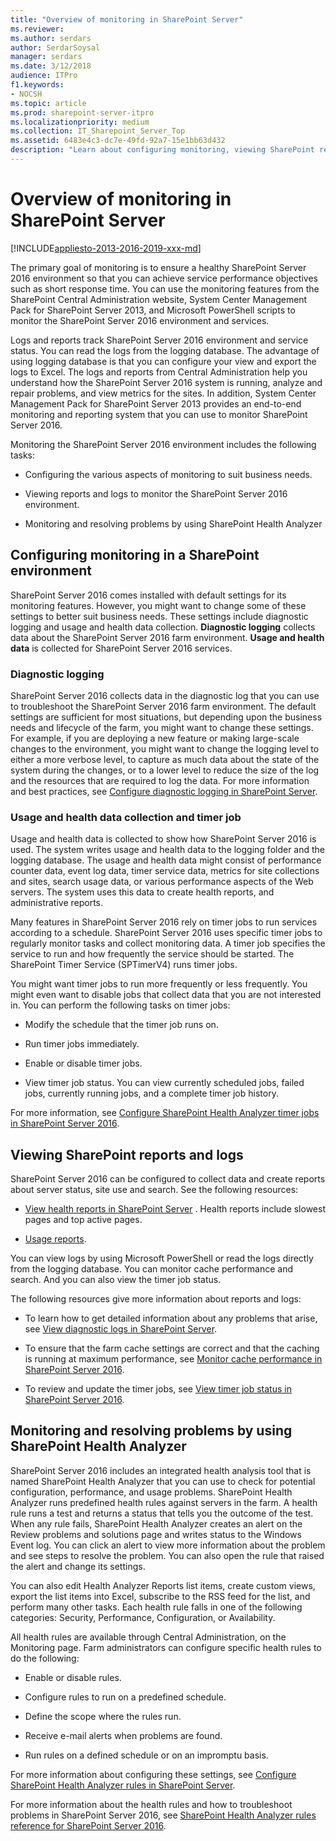 ```yaml
---
title: "Overview of monitoring in SharePoint Server"
ms.reviewer: 
ms.author: serdars
author: SerdarSoysal
manager: serdars
ms.date: 3/12/2018
audience: ITPro
f1.keywords:
- NOCSH
ms.topic: article
ms.prod: sharepoint-server-itpro
ms.localizationpriority: medium
ms.collection: IT_Sharepoint_Server_Top
ms.assetid: 6483e4c3-dc7e-49fd-92a7-15e1bb63d432
description: "Learn about configuring monitoring, viewing SharePoint reports and logs, and using SharePoint Health Analyzer rules."
---
```


# Overview of monitoring in SharePoint Server

[!INCLUDE[appliesto-2013-2016-2019-xxx-md](../includes/appliesto-2013-2016-2019-xxx-md.md)]
  
The primary goal of monitoring is to ensure a healthy SharePoint Server 2016 environment so that you can achieve service performance objectives such as short response time. You can use the monitoring features from the SharePoint Central Administration website, System Center Management Pack for SharePoint Server 2013, and Microsoft PowerShell scripts to monitor the SharePoint Server 2016 environment and services.
  
Logs and reports track SharePoint Server 2016 environment and service status. You can read the logs from the logging database. The advantage of using logging database is that you can configure your view and export the logs to Excel. The logs and reports from Central Administration help you understand how the SharePoint Server 2016 system is running, analyze and repair problems, and view metrics for the sites. In addition, System Center Management Pack for SharePoint Server 2013 provides an end-to-end monitoring and reporting system that you can use to monitor SharePoint Server 2016. 
  
Monitoring the SharePoint Server 2016 environment includes the following tasks:
  
- Configuring the various aspects of monitoring to suit business needs.
    
- Viewing reports and logs to monitor the SharePoint Server 2016 environment.
    
- Monitoring and resolving problems by using SharePoint Health Analyzer
    
## Configuring monitoring in a SharePoint environment
<a name="section1"> </a>

SharePoint Server 2016 comes installed with default settings for its monitoring features. However, you might want to change some of these settings to better suit business needs. These settings include diagnostic logging and usage and health data collection. **Diagnostic logging** collects data about the SharePoint Server 2016 farm environment. **Usage and health data** is collected for SharePoint Server 2016 services. 
  
### Diagnostic logging

SharePoint Server 2016 collects data in the diagnostic log that you can use to troubleshoot the SharePoint Server 2016 farm environment. The default settings are sufficient for most situations, but depending upon the business needs and lifecycle of the farm, you might want to change these settings. For example, if you are deploying a new feature or making large-scale changes to the environment, you might want to change the logging level to either a more verbose level, to capture as much data about the state of the system during the changes, or to a lower level to reduce the size of the log and the resources that are required to log the data. For more information and best practices, see [Configure diagnostic logging in SharePoint Server](configure-diagnostic-logging.md).
  
### Usage and health data collection and timer job

Usage and health data is collected to show how SharePoint Server 2016 is used. The system writes usage and health data to the logging folder and the logging database. The usage and health data might consist of performance counter data, event log data, timer service data, metrics for site collections and sites, search usage data, or various performance aspects of the Web servers. The system uses this data to create health reports, and administrative reports.
  
Many features in SharePoint Server 2016 rely on timer jobs to run services according to a schedule. SharePoint Server 2016 uses specific timer jobs to regularly monitor tasks and collect monitoring data. A timer job specifies the service to run and how frequently the service should be started. The SharePoint Timer Service (SPTimerV4) runs timer jobs. 
  
You might want timer jobs to run more frequently or less frequently. You might even want to disable jobs that collect data that you are not interested in. You can perform the following tasks on timer jobs:
  
- Modify the schedule that the timer job runs on.
    
- Run timer jobs immediately.
    
- Enable or disable timer jobs.
    
- View timer job status. You can view currently scheduled jobs, failed jobs, currently running jobs, and a complete timer job history.
    
For more information, see [Configure SharePoint Health Analyzer timer jobs in SharePoint Server 2016](configure-sharepoint-health-analyzer-timer-jobs.md).
  
## Viewing SharePoint reports and logs
<a name="section2"> </a>

SharePoint Server 2016 can be configured to collect data and create reports about server status, site use and search. See the following resources: 
  
- [View health reports in SharePoint Server](view-health-reports.md) . Health reports include slowest pages and top active pages. 
    
- [Usage reports](../search/view-search-diagnostics.md#Proc4). 
    
You can view logs by using Microsoft PowerShell or read the logs directly from the logging database. You can monitor cache performance and search. And you can also view the timer job status.
  
The following resources give more information about reports and logs:
  
- To learn how to get detailed information about any problems that arise, see [View diagnostic logs in SharePoint Server](view-diagnostic-logs.md). 
    
- To ensure that the farm cache settings are correct and that the caching is running at maximum performance, see [Monitor cache performance in SharePoint Server 2016](monitor-cache-performance.md).
    
- To review and update the timer jobs, see [View timer job status in SharePoint Server 2016](view-timer-job-status.md).
    
## Monitoring and resolving problems by using SharePoint Health Analyzer
<a name="section3"> </a>

SharePoint Server 2016 includes an integrated health analysis tool that is named SharePoint Health Analyzer that you can use to check for potential configuration, performance, and usage problems. SharePoint Health Analyzer runs predefined health rules against servers in the farm. A health rule runs a test and returns a status that tells you the outcome of the test. When any rule fails, SharePoint Health Analyzer creates an alert on the Review problems and solutions page and writes status to the Windows Event log. You can click an alert to view more information about the problem and see steps to resolve the problem. You can also open the rule that raised the alert and change its settings.
  
You can also edit Health Analyzer Reports list items, create custom views, export the list items into Excel, subscribe to the RSS feed for the list, and perform many other tasks. Each health rule falls in one of the following categories: Security, Performance, Configuration, or Availability.
  
All health rules are available through Central Administration, on the Monitoring page. Farm administrators can configure specific health rules to do the following:
  
- Enable or disable rules.
    
- Configure rules to run on a predefined schedule.
    
- Define the scope where the rules run.
    
- Receive e-mail alerts when problems are found.
    
- Run rules on a defined schedule or on an impromptu basis.
    
For more information about configuring these settings, see [Configure SharePoint Health Analyzer rules in SharePoint Server](configure-sharepoint-health-analyzer-rules.md).
  
For more information about the health rules and how to troubleshoot problems in SharePoint Server 2016, see [SharePoint Health Analyzer rules reference for SharePoint Server 2016](../technical-reference/sharepoint-health-analyzer-rules-reference.md).
  

